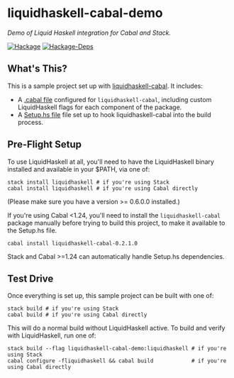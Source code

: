 # liquidhaskell-cabal-demo

*Demo of Liquid Haskell integration for Cabal and Stack.*

[![Hackage](https://img.shields.io/hackage/v/liquidhaskell-cabal-demo.svg)](https://hackage.haskell.org/package/liquidhaskell-cabal-demo)
[![Hackage-Deps](https://img.shields.io/hackage-deps/v/liquidhaskell-cabal-demo.svg)](http://packdeps.haskellers.com/feed?needle=liquidhaskell-cabal-demo)

## What's This?

This is a sample project set up with
[liquidhaskell-cabal](https://github.com/spinda/liquidhaskell-cabal). It
includes:

- A [.cabal file](/liquidhaskell-cabal-demo) configured for
  `liquidhaskell-cabal`, including custom LiquidHaskell flags for each component
  of the package.
- A [Setup.hs file](/Setup.hs) file set up to hook liquidhaskell-cabal into the
  build process.

## Pre-Flight Setup

To use LiquidHaskell at all, you'll need to have the LiquidHaskell binary
installed and available in your $PATH, via one of:

```
stack install liquidhaskell # if you're using Stack
cabal install liquidhaskell # if you're using Cabal directly
```

(Please make sure you have a version &gt;= 0.6.0.0 installed.)

If you're using Cabal &lt;1.24, you'll need to install the
`liquidhaskell-cabal` package manually before trying to build this project, to
make it available to the Setup.hs file.

```
cabal install liquidhaskell-cabal-0.2.1.0
```

Stack and Cabal &gt;=1.24 can automatically handle Setup.hs dependencies.

## Test Drive

Once everything is set up, this sample project can be built with one of:

```
stack build # if you're using Stack
cabal build # if you're using Cabal directly
```

This will do a normal build without LiquidHaskell active. To build and verify
with LiquidHaskell, run one of:

```
stack build --flag liquidhaskell-cabal-demo:liquidhaskell # if you're using Stack
cabal configure -fliquidhaskell && cabal build            # if you're using Cabal directly
```

